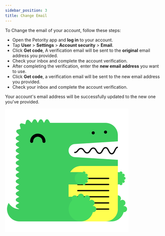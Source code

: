 ```yaml
---
sidebar_position: 3
title: Change Email
---
```


To Change the email of your account, follow these steps:

+ Open the Petority app and **log in** to your account.
+ Tap **User** > **Settings** > **Account security** > **Email**.
+ Click **Get code**, A verification email will be sent to the **original** email address you provided.
+ Check your inbox and complete the account verification.
+ After completing the verification, enter the **new email address** you want to use.
+ Click **Get code**, a verification email will be sent to the new email address you provided.
+ Check your inbox and complete the account verification.

Your account's email address will be successfully updated to the new one you've provided.

![Update email](/img/logo.svg)

